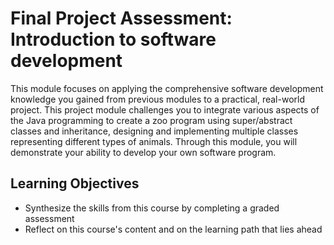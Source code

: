 <h1>Final Project Assessment: Introduction to software development</h1>
<p>This module focuses on applying the comprehensive software development knowledge you gained from previous modules to a practical,
  real-world project. This project module challenges you to integrate various aspects of the Java programming to create a zoo 
  program using super/abstract classes and inheritance, designing and implementing multiple classes representing different types of animals.
  Through this module, you will demonstrate your ability to develop your own software program.</p>
<h2>Learning Objectives</h2>
<ul>
  <li>Synthesize the skills from this course by completing a graded assessment</li>
  <li>Reflect on this course's content and on the learning path that lies ahead</li>
</ul>
